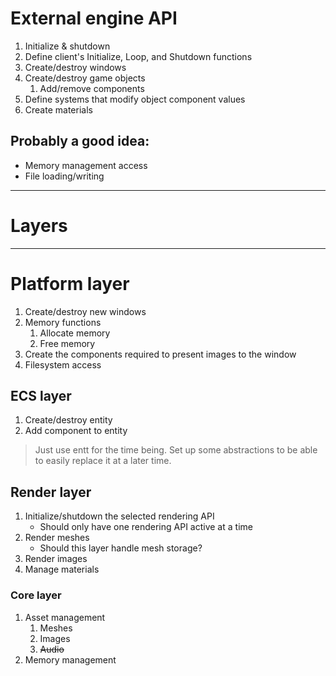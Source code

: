 # External engine API
1. Initialize & shutdown
2. Define client's Initialize, Loop, and Shutdown functions
3. Create/destroy windows
4. Create/destroy game objects
	1. Add/remove components
5. Define systems that modify object component values
6. Create materials

## Probably a good idea:
- Memory management access
- File loading/writing

---
# Layers
---

# Platform layer
1. Create/destroy new windows
2. Memory functions
	1. Allocate memory
	2. Free memory
3. Create the components required to present images to the window
4. Filesystem access

## ECS layer
1. Create/destroy entity
2. Add component to entity

> Just use entt for the time being.
> Set up some abstractions to be able to easily replace it at a later time.

## Render layer
1. Initialize/shutdown the selected rendering API
	- Should only have one rendering API active at a time
2. Render meshes
	- Should this layer handle mesh storage?
3. Render images
4. Manage materials

###  Core layer
1. Asset management
	1. Meshes
	2. Images
	3. ~~Audio~~
2. Memory management
